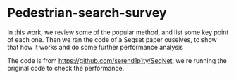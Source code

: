 # Pedestrian-search-survey
In this work, we review some of the popular method, and list some key point of each one. Then we ran the code of a Seqset paper ouselves, to show that how it works and do some further performance analysis

The code is from https://github.com/serend1p1ty/SeqNet, we're running the original code to check the performance. 
